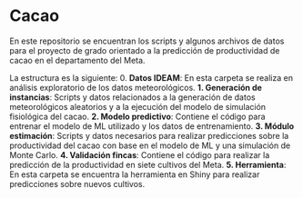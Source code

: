 # Cacao
En este repositorio se encuentran los scripts y algunos archivos de datos para el proyecto de grado orientado a la predicción de productividad de cacao en el departamento del Meta.

La estructura es la siguiente:
0. **Datos IDEAM**: En esta carpeta se realiza en análisis exploratorio de los datos meteorológicos.
  **1. Generación de instancias**: Scripts y datos relacionados a la generación de datos meteorológicos aleatorios y a la ejecución del modelo de simulación fisiológica del cacao.
  **2. Modelo predictivo**: Contiene el código para entrenar el modelo de ML utilizado y los datos de entrenamiento.
  **3. Módulo estimación**: Scripts y datos necesarios para realizar predicciones sobre la productividad del cacao con base en el modelo de ML y una simulación de Monte Carlo.
  **4. Validación fincas**: Contiene el código para realizar la predicción de la productividad en siete cultivos del Meta.
  **5. Herramienta**: En esta carpeta se encuentra la herramienta en Shiny para realizar predicciones sobre nuevos cultivos.
